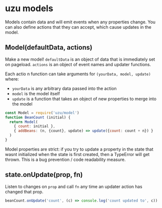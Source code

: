 # uzu models

Models contain data and will emit events when any properties change. You can also define actions that they can accept, which cause updates in the model.

## Model(defaultData, actions)

Make a new model! `defaultData` is an object of data that is immediately set on pageload. `actions` is an object of event names and updater functions.

Each actio n function can take arguments for `(yourData, model, update)` where:
* `yourData` is any arbitrary data passed into the action
* `model` is the model itself
* `update` is a function that takes an object of new properties to merge into the model

```js
const Model = require('uzu/model')
function BeanCount (initial) {
  return Model(
    { count: initial },
    { addBeans: (n, {count}, update) => update({count: count + n}) }
  )
}
```

Model properties are strict: if you try to update a property in the state that wasnt initialized when the state is first created, then a TypeError will get thrown. This is a bug prevention / code readability measure.

## state.onUpdate(prop, fn)

Listen to changes on `prop` and call `fn` any time an updater action has changed that prop.

```js
beanCount.onUpdate('count', (c) => console.log('count updated to', c))
```
